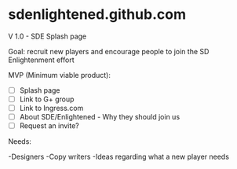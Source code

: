 sdenlightened.github.com
========================

V 1.0 - SDE Splash page

Goal: recruit new players and encourage people to join the SD Enlightenment effort

MVP (Minimum viable product):

- [ ] Splash page
- [ ] Link to G+ group
- [ ] Link to Ingress.com
- [ ] About SDE/Enlightened - Why they should join us
- [ ] Request an invite?

Needs:

-Designers
-Copy writers
-Ideas regarding what a new player needs